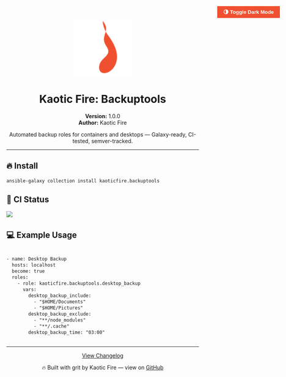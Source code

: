 <!--<!DOCTYPE html>-->
<html>
<head>
  <meta charset="UTF-8">
  <title>Kaotic Fire Backuptools</title>
  <link rel="icon" href="assets/favicon.ico" type="image/x-icon">
  <link href="https://cdn.jsdelivr.net/npm/prismjs/themes/prism-okaidia.min.css" rel="stylesheet" />
  <script src="https://cdn.jsdelivr.net/npm/prismjs/prism.js"></script>
  <style>
    body.dark-mode {
        background-color: #121212;
        color: #e0e0e0;
    }
    .toggle-btn {
        position: fixed;
        top: 1rem;
        right: 1rem;
        background: #f05030;
        color: white;
        border: none;
        padding: 0.5rem 1rem;
        cursor: pointer;
        font-weight: bold;
    }
    </style>
    <script>
    function toggleDarkMode() {
        document.body.classList.toggle('dark-mode');
        localStorage.setItem('darkMode', document.body.classList.contains('dark-mode'));
    }
    window.onload = function() {
        if (localStorage.getItem('darkMode') === 'true') {
        document.body.classList.add('dark-mode');
        }
    };
    </script>
</head>
<body>
    <button class="toggle-btn" onclick="toggleDarkMode()">🌗 Toggle Dark Mode</button>
  <div style="text-align: center;">
    <img src="assets/logo.svg" alt="Kaotic Fire Logo" width="150">
    <h1>Kaotic Fire: Backuptools</h1>
    <p><strong>Version:</strong> 1.0.0<br><strong>Author:</strong> Kaotic Fire</p>
    <p>Automated backup roles for containers and desktops — Galaxy-ready, CI-tested, semver-tracked.</p>
  </div>

  <hr>

  <h2>🔥 Install</h2>
  <pre><code class="language-shell">ansible-galaxy collection install kaoticfire.backuptools</code></pre>

  <h2>🧪 CI Status</h2>
  <p>
    <img src="https://github.com/kaoticfire/ansible-collection-backuptools/actions/workflows/test.yml/badge.svg">
  </p>

  <h2>💻 Example Usage</h2>
  <pre><code class="language-yaml">
- name: Desktop Backup
  hosts: localhost
  become: true
  roles:
    - role: kaoticfire.backuptools.desktop_backup
      vars:
        desktop_backup_include:
          - "$HOME/Documents"
          - "$HOME/Pictures"
        desktop_backup_exclude:
          - "**/node_modules"
          - "**/.cache"
        desktop_backup_time: "03:00"
  </code></pre>

  <hr>
    <p style="text-align: center;">
      <a href="changelog.md">View Changelog</a>
    </p>
  <p style="text-align: center;">
    🔥 Built with grit by Kaotic Fire — view on <a href="https://github.com/kaoticfire/ansible-collection-backuptools">GitHub</a>
  </p>
</body>
</html>
